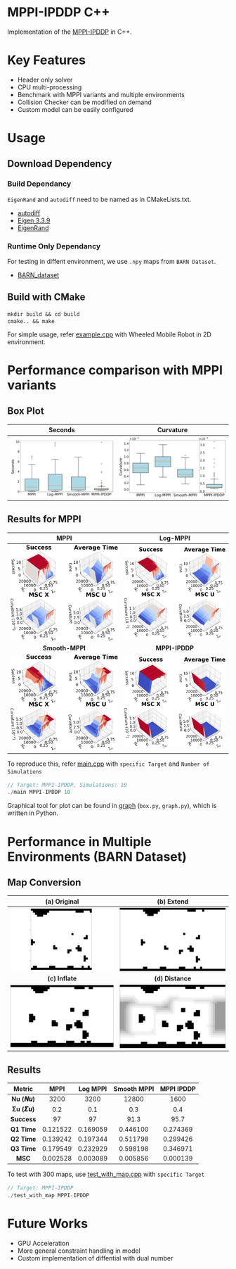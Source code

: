 # MPPI-IPDDP C++

Implementation of the [MPPI-IPDDP](https://arxiv.org/abs/2208.02439) in C++.

# Key Features
- Header only solver
- CPU multi-processing
- Benchmark with MPPI variants and multiple environments
- Collision Checker can be modified on demand
- Custom model can be easily configured

# Usage
## Download Dependency
### Build Dependancy
`EigenRand` and `autodiff` need to be named as in CMakeLists.txt.
- [autodiff](https://github.com/autodiff/autodiff)
- [Eigen 3.3.9](https://gitlab.com/libeigen/eigen/-/releases/3.3.9)
- [EigenRand](https://github.com/bab2min/EigenRand)

### Runtime Only Dependancy
For testing in diffent environment, we use `.npy` maps from `BARN Dataset`.
- [BARN_dataset](https://www.cs.utexas.edu/~xiao/BARN/BARN.html)

## Build with CMake
```
mkdir build && cd build
cmake.. && make
```
For simple usage, refer [example.cpp](src/example.cpp) with Wheeled Mobile Robot in 2D environment.


# Performance comparison with MPPI variants
## Box Plot
| **Seconds** | **Curvature** |
|:----------:|:----------:|
| ![seconds](doc/Boxplot/seconds.png) | ![curvature](doc/Boxplot/curvature.png) | !

## Results for MPPI
| **MPPI** | **Log-MPPI** |
|:----------:|:----------:|
| ![MPPI](doc/3Dplot/mppi.png) | ![Log-MPPI](doc/3Dplot/log-mppi.png) | !
| **Smooth-MPPI** | **MPPI-IPDDP** |
| ![Smooth-MPPI](doc/3Dplot/smooth-mppi.png) | ![MPPI-IPDDP](doc/3Dplot/mppi-ipddp.png) | !


To reproduce this, refer [main.cpp](src/main.cpp) with `specific Target` and `Number of Simulations`
```cpp
// Target: MPPI-IPDDP, Simulations: 10
./main MPPI-IPDDP 10
```
Graphical tool for plot can be found in [graph](graph/) (`box.py`, `graph.py`), which is written in Python.

# Performance in Multiple Environments (BARN Dataset)
## Map Conversion
| **(a) Original** | **(b) Extend** |
|:----------:|:----------:|
| ![original](doc/Barn/original.png) | ![extend](doc/Barn/extend.png) | !
| **(c) Inflate** | **(d) Distance** |
| ![inflate](doc/Barn/inflate.png) | ![distance](doc/Barn/distance.png) | !

## Results  
| Metric      | MPPI    | Log MPPI | Smooth MPPI | MPPI IPDDP |
|:-----------:|:------:|:--------:|:-----------:|:----------:|
| **Nu (𝑵𝒖)**          | 3200    | 3200     | 12800       | 1600       |
| **Σu (𝜮𝒖)**          | 0.2     | 0.1      | 0.3         | 0.4        |
| **Success** | 97      | 97       | 91.3        | 95.7       |
| **Q1 Time** | 0.121522| 0.169059 | 0.446100    | 0.274369   |
| **Q2 Time** | 0.139242| 0.197344 | 0.511798    | 0.299426   |
| **Q3 Time** | 0.179549| 0.232929 | 0.598198    | 0.346971   |
| **MSC**     | 0.002528| 0.003089 | 0.005856    | 0.000139   |

To test with 300 maps, use [test_with_map.cpp](src/test_with_map.cpp) with `specific Target`
```cpp
// Target: MPPI-IPDDP
./test_with_map MPPI-IPDDP
```

# Future Works
- GPU Acceleration
- More general constraint handling in model
- Custom implementation of diffential with dual number